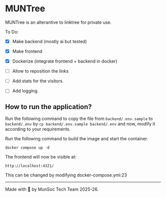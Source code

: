 # MUNTree

MUNTree is an alterantive to linktree for private use.

To Do:

- [x] Make backend (mostly ai but tested)

- [x] Make frontend

- [x] Dockerize (integrate frontend + backend in docker)

- [ ] Allow to reposition the links

- [ ] Add stats for the visitors.

- [ ] Add logging.


## How to run the application?

Run the following command to copy the file from `backend/.env.sample` to `backend/.env` by `cp backend/.env.sample backend/.env` and now, modify it according to your requirements.

Run the following command to build the image and start the container.

`docker compose up -d`

The frontend will now be visible at:

`http://localhost:4321/`

This can be changed by modifying docker-compose.yml:23

---

Made with 💙 by MunSoc Tech Team 2025-26.
